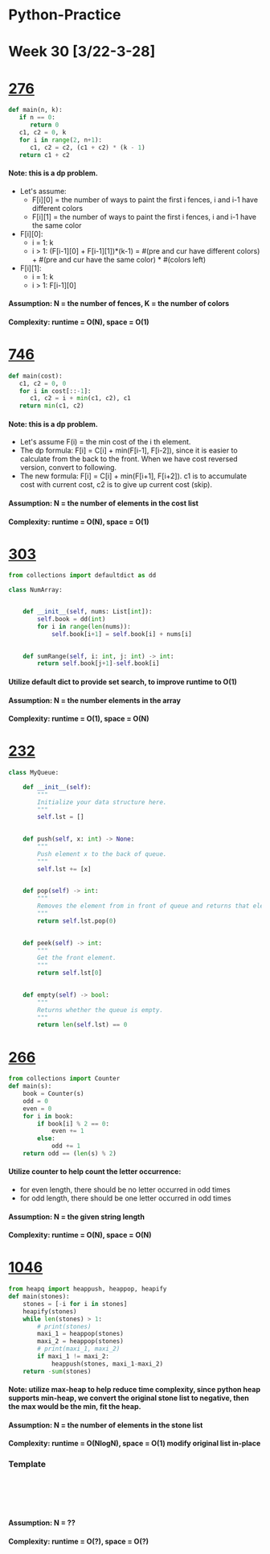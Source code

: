 # Python-Practice

# Week 30 [3/22-3-28]

# [276](https://leetcode.com/problems/paint-fence/)
```python
def main(n, k):
   if n == 0:
      return 0
   c1, c2 = 0, k
   for i in range(2, n+1):
      c1, c2 = c2, (c1 + c2) * (k - 1)
   return c1 + c2
```
#### Note: this is a dp problem.
- Let's assume:
  - F[i][0] = the number of ways to paint the first i fences, i and i-1 have different colors
  - F[i][1] = the number of ways to paint the first i fences, i and i-1 have the same color
- F[i][0]:
  - i = 1: k
  - i > 1: (F[i-1][0] + F[i-1][1])*(k-1) = #(pre and cur have different colors) + #(pre and cur have the same color) * #(colors left)
- F[i][1]:
  - i = 1: k
  - i > 1: F[i-1][0]
#### Assumption: N = the number of fences, K = the number of colors
#### Complexity: runtime = O(N), space = O(1)

# [746](https://leetcode.com/problems/min-cost-climbing-stairs/)
```python
def main(cost):
   c1, c2 = 0, 0
   for i in cost[::-1]:
      c1, c2 = i + min(c1, c2), c1
   return min(c1, c2)
```
#### Note: this is a dp problem. 
- Let's assume F(i) = the min cost of the i th element.
- The dp formula: F[i] = C[i] + min(F[i-1], F[i-2]), since it is easier to calculate from the back to the front. When we have cost reversed version, convert to following.
- The new formula: F[i] = C[i] + min(F[i+1], F[i+2]). c1 is to accumulate cost with current cost, c2 is to give up current cost (skip).
#### Assumption: N = the number of elements in the cost list
#### Complexity: runtime = O(N), space = O(1)

# [303](https://leetcode.com/problems/range-sum-query-immutable/)
```python
from collections import defaultdict as dd

class NumArray:


    def __init__(self, nums: List[int]):
        self.book = dd(int)
        for i in range(len(nums)):
            self.book[i+1] = self.book[i] + nums[i]
        

    def sumRange(self, i: int, j: int) -> int:
        return self.book[j+1]-self.book[i]
```
#### Utilize default dict to provide set search, to improve runtime to O(1)
#### Assumption: N = the number elements in the array
#### Complexity: runtime = O(1), space = O(N)

# [232](https://leetcode.com/problems/implement-queue-using-stacks/)
```python
class MyQueue:

    def __init__(self):
        """
        Initialize your data structure here.
        """
        self.lst = []
        

    def push(self, x: int) -> None:
        """
        Push element x to the back of queue.
        """
        self.lst += [x]
        

    def pop(self) -> int:
        """
        Removes the element from in front of queue and returns that element.
        """
        return self.lst.pop(0)
        

    def peek(self) -> int:
        """
        Get the front element.
        """
        return self.lst[0]
        

    def empty(self) -> bool:
        """
        Returns whether the queue is empty.
        """
        return len(self.lst) == 0
```

# [266](https://leetcode.com/problems/palindrome-permutation/)
```python
from collections import Counter
def main(s):
    book = Counter(s)
    odd = 0
    even = 0
    for i in book:
        if book[i] % 2 == 0:
            even += 1
        else:
            odd += 1
    return odd == (len(s) % 2)
```
#### Utilize counter to help count the letter occurrence:
- for even length, there should be no letter occurred in odd times
- for odd length, there should be one letter occurred in odd times
#### Assumption: N = the given string length
#### Complexity: runtime = O(N), space = O(N)

# [1046](https://leetcode.com/problems/last-stone-weight/)
```python
from heapq import heappush, heappop, heapify
def main(stones):
    stones = [-i for i in stones]
    heapify(stones)
    while len(stones) > 1:
        # print(stones)
        maxi_1 = heappop(stones)
        maxi_2 = heappop(stones)
        # print(maxi_1, maxi_2)
        if maxi_1 != maxi_2:
            heappush(stones, maxi_1-maxi_2)
    return -sum(stones)
```
#### Note: utilize max-heap to help reduce time complexity, since python heap supports min-heap, we convert the original stone list to negative, then the max would be the min, fit the heap.
#### Assumption: N = the number of elements in the stone list
#### Complexity: runtime = O(NlogN), space = O(1) modify original list in-place

### Template
# []()
```sql
```

# []()
```python
```
#### Assumption: N = ??
#### Complexity: runtime = O(?), space = O(?)